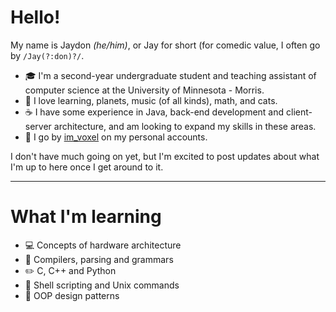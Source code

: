 # Hello!

My name is Jaydon *(he/him)*, or Jay for short (for comedic value, I often go by `/Jay(?:don)?/`.

- 🎓 I'm a second-year undergraduate student and teaching assistant of computer science at the University of Minnesota - Morris.
- 🎵 I love learning, planets, music (of all kinds), math, and cats.
- ☕ I have some experience in Java, back-end development and client-server architecture, and am looking to expand my skills in these areas.
- 👾 I go by [im_voxel](https://github.com/im-voxel) on my personal accounts.

I don't have much going on yet, but I'm excited to post updates about what I'm up to here once I get around to it.

---

# What I'm learning

- 💻 Concepts of hardware architecture
- 🧾 Compilers, parsing and grammars
- ✏️ C, C++ and Python
- 🐚 Shell scripting and Unix commands
- 🧩 OOP design patterns
